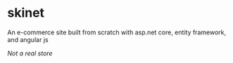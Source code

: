 # skinet

An e-commerce site built from scratch with asp.net core, entity framework, and angular js

*Not a real store*
